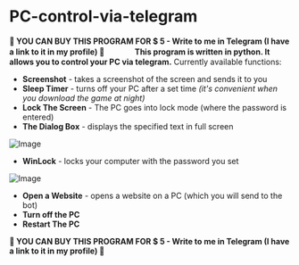 # PC-control-via-telegram
**💫 YOU CAN BUY THIS PROGRAM FOR $ 5 - Write to me in Telegram (I have a link to it in my profile) 🍃**
ㅤ
ㅤ
ㅤ
 **This program is written in python. It allows you to control your PC via telegram.** 
 Currently available functions:

- **Screenshot** - takes a screenshot of the screen and sends it to you
- **Sleep Timer** - turns off your PC after a set time _(it's convenient when you download the game at night)_ 
- **Lock The Screen** - The PC goes into lock mode (where the password is entered)
- **The Dialog Box** - displays the specified text in full screen 
 
![Image](https://github.com/users/chebsanya/projects/1/assets/73720817/0af1fd9e-aa5b-4b91-9fec-8dcc1758914b)
- **WinLock** - locks your computer with the password you set 

![Image](https://github.com/users/chebsanya/projects/1/assets/73720817/f48c6cff-face-4520-bd64-a7573484f1e8)
- **Open a Website** - opens a website on a PC (which you will send to the bot)
- **Turn off the PC**
- **Restart The PC**





**💫 YOU CAN BUY THIS PROGRAM FOR $ 5 - Write to me in Telegram (I have a link to it in my profile) 🍃**
